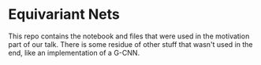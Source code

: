 # Equivariant Nets

This repo contains the notebook and files that were used in the motivation part of our talk. There is some residue of other stuff that wasn't used in the end, like an implementation of a G-CNN.
